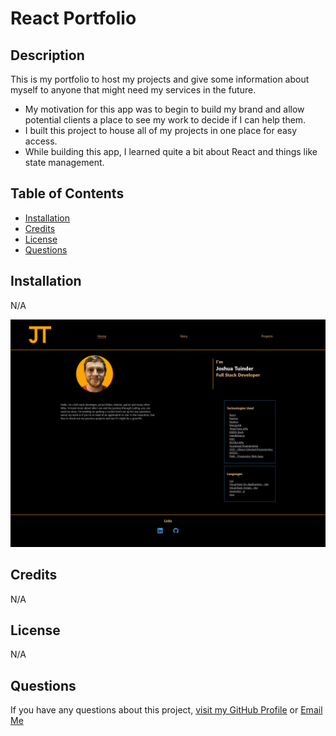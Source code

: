 # React Portfolio

## Description

This is my portfolio to host my projects and give some information about myself to anyone that might need my services in the future.

- My motivation for this app was to begin to build my brand and allow potential clients a place to see my work to decide if I can help them.
- I built this project to house all of my projects in one place for easy access.
- While building this app, I learned quite a bit about React and things like state management.

## Table of Contents

- [Installation](#installation)
- [Credits](#credits)
- [License](#license)
- [Questions](#questions)

## Installation

N/A

![screenshot](assets/images/screenshot.png)

## Credits

N/A

## License

N/A

## Questions

If you have any questions about this project, [visit my GitHub Profile](https://github.com/TuinderJ/) or [Email Me](mailto:joshua.tuinder@gmail.com)
